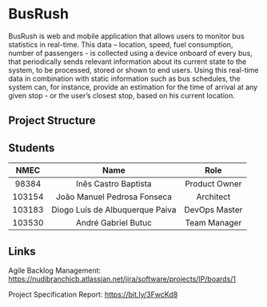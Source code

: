 # BusRush

BusRush is web and mobile application that allows users to monitor bus statistics in real-time. This data – location, speed, fuel consumption, number of passengers - is collected using a device onboard of every bus, that periodically sends relevant information about its current state to the system, to be processed, stored or shown to end users. Using this real-time data in combination with static information such as bus schedules, the system can, for instance, provide an estimation for the time of arrival at any given stop - or the user’s closest stop, based on his current location.

## Project Structure 

## Students

| NMEC   | Name                            | Role          |
|:------:|:-------------------------------:|:-------------:|
| 98384  | Inês Castro Baptista            | Product Owner |
| 103154 | João Manuel Pedrosa Fonseca     | Architect     |
| 103183 | Diogo Luís de Albuquerque Paiva | DevOps Master |
| 103530 | André Gabriel Butuc             | Team Manager  |

## Links

Agile Backlog Management: https://nudibranchicb.atlassian.net/jira/software/projects/IP/boards/1

Project Specification Report: https://bit.ly/3FwcKd8
